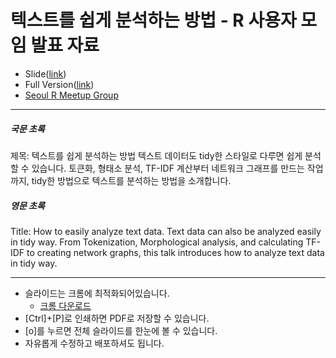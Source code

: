 # 텍스트를 쉽게 분석하는 방법 - R 사용자 모임 발표 자료

- Slide([link](http://youngwoos.github.io/rmeetup_tidy_textmining/tidy_textmining.html))
- Full Version([link](https://github.com/youngwoos/Doit_textmining/tree/main/docs))
- [Seoul R Meetup Group](https://www.meetup.com/ko-KR/seoul-r-meetup/)

---

##### 국문 초록
제목: 텍스트를 쉽게 분석하는 방법
텍스트 데이터도 tidy한 스타일로 다루면 쉽게 분석할 수 있습니다. 토큰화, 형태소 분석, TF-IDF 계산부터 네트워크 그래프를 만드는 작업까지, tidy한 방법으로 텍스트를 분석하는 방법을 소개합니다.

##### 영문 초록
Title: How to easily analyze text data.
Text data can also be analyzed easily in tidy way. From Tokenization, Morphological analysis, and calculating TF-IDF to creating network graphs, this talk introduces how to analyze text data in tidy way.

---

- 슬라이드는 크롬에 최적화되어있습니다. 
  - [크롬 다운로드](https://www.google.com/chrome/)
- [Ctrl]+[P]로 인쇄하면 PDF로 저장할 수 있습니다.
- [o]를 누르면 전체 슬라이드를 한눈에 볼 수 있습니다.
- 자유롭게 수정하고 배포하셔도 됩니다.



